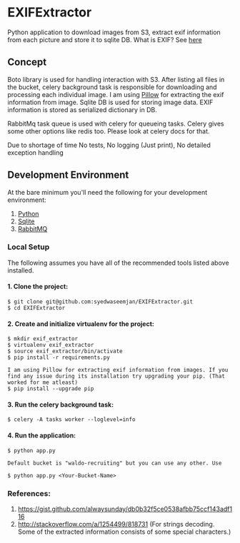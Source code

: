 # EXIFExtractor
Python application to download images from S3, extract exif information from each picture and store it to sqlite DB. What is EXIF? See [here](http://www.howtogeek.com/203592/what-is-exif-data-and-how-to-remove-it)

## Concept

Boto library is used for handling interaction with S3. After listing all files in the bucket, celery background task is responsible for downloading and processing each individual image. I am using [Pillow](https://pillow.readthedocs.io/en/3.1.x) for extracting the exif information from image. Sqlite DB is used for storing image data. EXIF information is stored as serialized dictionary in DB.

RabbitMq task queue is used with celery for queueing tasks. Celery gives some other options like redis too. Please look at celery docs for that.

Due to shortage of time 
No tests, No logging (Just print), No detailed exception handling

## Development Environment

At the bare minimum you'll need the following for your development environment:

1. [Python](http://www.python.org)
2. [Sqlite](https://sqlite.org)
2. [RabbitMQ](https://www.rabbitmq.com)

### Local Setup

The following assumes you have all of the recommended tools listed above installed.

#### 1. Clone the project:

    $ git clone git@github.com:syedwaseemjan/EXIFExtractor.git
    $ cd EXIFExtractor

#### 2. Create and initialize virtualenv for the project:

    $ mkdir exif_extractor
    $ virtualenv exif_extractor
    $ source exif_extractor/bin/activate
    $ pip install -r requirements.py

    I am using Pillow for extracting exif information from images. If you find any issue during its installation try upgrading your pip. (That worked for me atleast)
    $ pip install --upgrade pip


#### 3. Run the celery background task:

    $ celery -A tasks worker --loglevel=info

#### 4. Run the application:

    $ python app.py

    Default bucket is "waldo-recruiting" but you can use any other. Use

    $ python app.py <Your-Bucket-Name>

### References:
1. https://gist.github.com/alwaysunday/db0b32f5ce0538afbb75ccf143adf116
2. http://stackoverflow.com/a/1254499/818731 (For strings decoding. Some of the extracted information consists of some special characters.)
